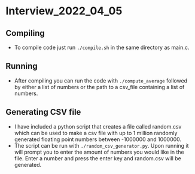 # Interview_2022_04_05
## Compiling
- To compile code just run `./compile.sh` in the same directory as main.c.

## Running
- After compiling you can run the code with `./compute_average` followed by either a list of numbers or the path to a csv_file containing a list of numbers.

## Generating CSV file
- I have included a python script that creates a file called random.csv which can be used to make a csv file with up to 1 million randomly generated floating point numbers between -1000000 and 1000000.
- The script can be run with `./random_csv_generator.py`. Upon running it will prompt you to enter the amount of numbers you would like in the file. Enter a number and press the enter key and random.csv will be generated.
